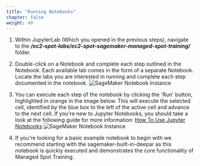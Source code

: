 ```yaml
---
title: "Running Notebooks"
chapter: false
weight: 40
---
```


1. Within JupyterLab (Which you opened in the previous steps), navigate to the ***/ec2-spot-labs/ec2-spot-sagemaker-managed-spot-training/*** folder.

2. Double-click on a Notebook and complete each step outlined in the Notebook. Each available lab comes in the form of a separate Notebook. Locate the labs you are interested in running and complete each step documented in the notebook.  ![SageMaker Notebook Instance](/images/using-sagemaker-managed-spot-training/jupyter-3.png)

3. You can execute each step of the notebook by clicking the 'Run' button, highlighted in orange in the image below. This will execute the selected cell, identified by the blue box to the left of the active cell and advance to the next cell. If you're new to Jupyter Notebooks, you should take a look at the following guide for more information: [How To Use Jupyter Notebooks](https://www.codecademy.com/articles/how-to-use-jupyter-notebooks) ![SageMaker Notebook Instance](/images/using-sagemaker-managed-spot-training/jupyter-4.png)

4. If you're looking for a basic example notebook to begin with we recommend starting with the sagemaker-built-in-deepar as this notebook is quickly executed and demonstrates the core functionality of Managed Spot Training.